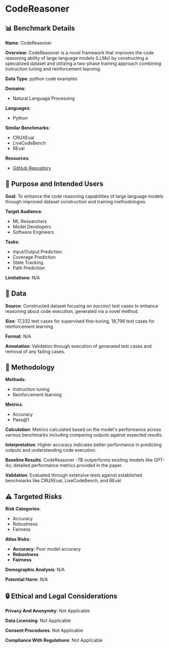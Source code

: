 # CodeReasoner

## 📊 Benchmark Details

**Name**: CodeReasoner

**Overview**: CodeReasoner is a novel framework that improves the code reasoning ability of large language models (LLMs) by constructing a specialized dataset and utilizing a two-phase training approach combining instruction tuning and reinforcement learning.

**Data Type**: python code examples

**Domains**:
- Natural Language Processing

**Languages**:
- Python

**Similar Benchmarks**:
- CRUXEval
- LiveCodeBench
- REval

**Resources**:
- [GitHub Repository](https://github.com/lingxiaotang/CodeReasoner)

## 🎯 Purpose and Intended Users

**Goal**: To enhance the code reasoning capabilities of large language models through improved dataset construction and training methodologies.

**Target Audience**:
- ML Researchers
- Model Developers
- Software Engineers

**Tasks**:
- Input/Output Prediction
- Coverage Prediction
- State Tracking
- Path Prediction

**Limitations**: N/A

## 💾 Data

**Source**: Constructed dataset focusing on succinct test cases to enhance reasoning about code execution, generated via a novel method.

**Size**: 17,332 test cases for supervised fine-tuning, 18,796 test cases for reinforcement learning

**Format**: N/A

**Annotation**: Validation through execution of generated test cases and removal of any failing cases.

## 🔬 Methodology

**Methods**:
- Instruction tuning
- Reinforcement learning

**Metrics**:
- Accuracy
- Pass@1

**Calculation**: Metrics calculated based on the model's performance across various benchmarks including comparing outputs against expected results.

**Interpretation**: Higher accuracy indicates better performance in predicting outputs and understanding code execution.

**Baseline Results**: CodeReasoner -7B outperforms existing models like GPT-4o; detailed performance metrics provided in the paper.

**Validation**: Evaluated through extensive tests against established benchmarks like CRUXEval, LiveCodeBench, and REval.

## ⚠️ Targeted Risks

**Risk Categories**:
- Accuracy
- Robustness
- Fairness

**Atlas Risks**:
- **Accuracy**: Poor model accuracy
- **Robustness**
- **Fairness**

**Demographic Analysis**: N/A

**Potential Harm**: N/A

## 🔒 Ethical and Legal Considerations

**Privacy And Anonymity**: Not Applicable

**Data Licensing**: Not Applicable

**Consent Procedures**: Not Applicable

**Compliance With Regulations**: Not Applicable
